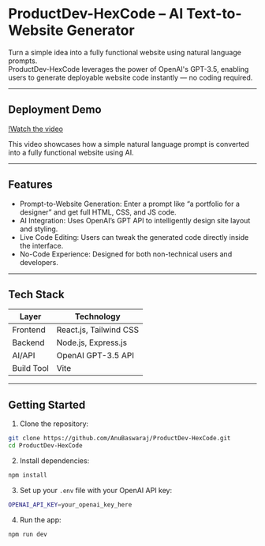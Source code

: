 # ProductDev-HexCode – AI Text-to-Website Generator

Turn a simple idea into a fully functional website using natural language prompts.  
ProductDev-HexCode leverages the power of OpenAI's GPT-3.5, enabling users to generate deployable website code instantly — no coding required.

---
## Deployment Demo
[!Watch the video](https://drive.google.com/file/d/1u7H21_JPEXPikhZIHyn5JmSdhzO69TOe/view?usp=drive_link)

 This video showcases how a simple natural language prompt is converted into a fully functional website using AI.
 
---
## Features

- Prompt-to-Website Generation: Enter a prompt like “a portfolio for a designer” and get full HTML, CSS, and JS code.
- AI Integration: Uses OpenAI’s GPT API to intelligently design site layout and styling.
- Live Code Editing: Users can tweak the generated code directly inside the interface.
- No-Code Experience: Designed for both non-technical users and developers.

---

## Tech Stack

| Layer      | Technology                |
|------------|----------------------------|
| Frontend   | React.js, Tailwind CSS     |
| Backend    | Node.js, Express.js        |
| AI/API     | OpenAI GPT-3.5 API         |
| Build Tool | Vite                       |

---

## Getting Started

1. Clone the repository:
```bash
git clone https://github.com/AnuBaswaraj/ProductDev-HexCode.git
cd ProductDev-HexCode
```
2. Install dependencies:
```bash
npm install
```
3. Set up your `.env` file with your OpenAI API key:
```bash
OPENAI_API_KEY=your_openai_key_here
```
4. Run the app:
```bash
npm run dev
```
